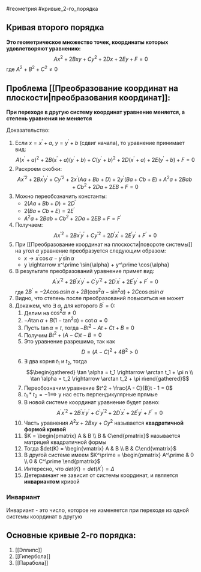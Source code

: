 #геометрия #кривые_2-го_порядка 
## Кривая второго порядка
**Это геометрическое множество точек, координаты которых удовлетворяют уравнению:** $$ Ax^2 + 2Bxy + Cy^2 + 2Dx  +2Ey + F = 0$$
где $A^2 + B^2 + C^2 \neq 0$

## Проблема [[Преобразование координат на плоскости|преобразования координат]]:
**При переходе в другую систему координат уравнение меняется, а степень уравнения не меняется**

Доказательство:
1. Если $x = x^\prime + a, \ y = y^\prime + b$ (сдвиг начала), то уравнение принимает вид: $$A(x^\prime + a)^2 + 2B(x^\prime + a)(y^\prime + b) + C(y^\prime + b)^2 + 2D(x^\prime + a) + 2E(y^\prime + b) + F = 0$$
2. Раскроем скобки: $$A{x^\prime}^2 + 2Bx^\prime y^\prime + C{y^\prime}^2 + 2x^\prime(Aa + Bb + D) + 2y^\prime(Ba + Cb + E) + A^2a + 2Bab + Cb^2 + 2Da + 2EB + F = 0$$
3. Можно переобозначить константы:
	- $2(Aa + Bb + D) = 2D^\prime$
	- $2(Ba + Cb + E) = 2E^\prime$
	- $A^2a + 2Bab + Cb^2 + 2Da + 2EB + F = F^\prime$
4. Получаем: $$A{x^\prime}^2 + 2Bx^\prime y^\prime + C{y^\prime}^2 + 2D^\prime x^\prime + 2E^\prime y^\prime + F^\prime = 0$$
5. При [[Преобразование координат на плоскости|повороте системы]] на угол $\alpha$ уравнение преобразуется следующим образом:
	- $x \rightarrow x^\prime \cos{\alpha} - y^\prime \sin{\alpha}$
	- y \rightarrow x^\prime \sin{\alpha} + y^\prime \cos{\alpha}
6. В результате преобразований уравнение примет вид: $$A^\prime{x^\prime}^2 + 2B^\prime x^\prime y^\prime + C^\prime {y^\prime}^2 + 2D^\prime x^\prime + 2E^\prime y^\prime + F^\prime = 0$$
	где $2B^\prime = -2A\cos \alpha \sin \alpha + 2B(\cos^2 \alpha - \sin^2 \alpha) + 2C\cos \alpha \sin \alpha$
7. Видно, что степень после преобразований повыситься не может
8. Докажем, что $\exists \ \alpha$, для которого $B^\prime = 0$:
	1. Делим на $\cos^2 \alpha \neq 0$
	2. $-A \tan \alpha +  B(1 - \tan^2 \alpha) + \cot \alpha = 0$
	3. Пусть $\tan \alpha = t$, тогда $-Bt^2 - At + Ct + B = 0$
	4. Получим $Bt^2 + (A - C)t - B = 0$
	5. Это уравнение разрешимо, так как $$D = (A - C)^2 + 4B^2 > 0$$
	6. $\exists$ два корня $t_1$ и $t_2$, тогда $$\begin{gathered} \tan \alpha = t_1 \rightarrow \arctan t_1 + \pi n \\ \tan \alpha = t_2 \rightarrow \arctan t_2 + \pi n\end{gathered}$$
	7. Переобозначим уравнение $t^2 + \frac{A - C}{B}t - 1 = 0$
	8. $t_1 * t_2 = -1 \implies$ у нас есть перпендикулярные прямые
	9. В новой системе координат уравнение будет равно: $$A^\prime{x^\prime}^2 + 2B^\prime x^\prime y^\prime + C^\prime {y^\prime}^2 + 2D^\prime x^\prime + 2E^\prime y^\prime + F^\prime = 0$$
	10. Часть уравнения $A^2x + 2Bxy + Cy^2$ называется **квадратичной формой кривой**
	11. $K = \begin{pmatrix} A & B \\ B & C\end{pmatrix}$ называется матрицей квадратичной формы
	12. Тогда $det(K) = \begin{vmatrix} A & B \\ B & C\end{vmatrix}$
	13. В другой системе имеем $K^\prime = \begin{pmatrix} A^\prime & 0 \\ 0 & C^\prime \end{pmatrix}$
	14. Интересно, что $det(K) = det(K^\prime) = \Delta$
	15. Детерминант не зависит от системы координат, и является **инвариантом** кривой

### Инвариант
Инвариант - это число, которое не изменяется при переходе из одной системы координат в другую
## Основные кривые 2-го порядка:
1. [[Эллипс]]
2. [[Гипербола]]
3. [[Парабола]]